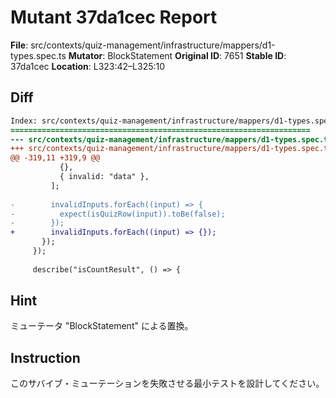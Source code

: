 # Mutant 37da1cec Report

**File**: src/contexts/quiz-management/infrastructure/mappers/d1-types.spec.ts
**Mutator**: BlockStatement
**Original ID**: 7651
**Stable ID**: 37da1cec
**Location**: L323:42–L325:10

## Diff

```diff
Index: src/contexts/quiz-management/infrastructure/mappers/d1-types.spec.ts
===================================================================
--- src/contexts/quiz-management/infrastructure/mappers/d1-types.spec.ts	original
+++ src/contexts/quiz-management/infrastructure/mappers/d1-types.spec.ts	mutated #7651
@@ -319,11 +319,9 @@
           {},
           { invalid: "data" },
         ];
 
-        invalidInputs.forEach((input) => {
-          expect(isQuizRow(input)).toBe(false);
-        });
+        invalidInputs.forEach((input) => {});
       });
     });
 
     describe("isCountResult", () => {
```

## Hint

ミューテータ "BlockStatement" による置換。

## Instruction

このサバイブ・ミューテーションを失敗させる最小テストを設計してください。
